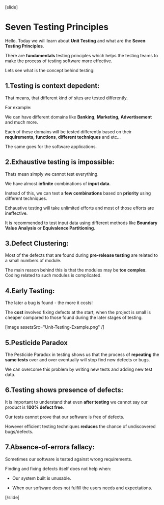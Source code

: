 [slide]

# Seven Testing Principles

Hello. Today we will learn about **Unit Testing** and what are the **Seven Testing Principles**.

There are **fundamentals** testing principles which helps the testing teams to make the process of testing software more effective.

Lets see what is the concept behind testing:

## 1.Testing is context depedent:

That means, that different kind of sites are tested differently.

For example: 

We can have different domains like **Banking**, **Marketing**, **Advertisement** and much more.

Each of these domains will be tested differently based on their **requirements**, **functions**, **different techniques** and etc...

The same goes for the software applications.

## 2.Exhaustive testing is impossible:

Thats mean simply we cannot test everything. 

We have almost **infinite** combinations of **input data**.

Instead of this, we can test a **few combinations** based on **priority** using different techniques.

Exhaustive testing will take unlimited efforts and most of those efforts are ineffective.

It is recommended to test input data using different methods like **Boundary Value Analysis** or **Equivalence Partitioning**.

## 3.Defect Clustering:

Most of the defects that are found during **pre-release testing** are related to a small numbers of module.

The main reason behind this is that the modules may be **too complex**. Coding related to such modules is complicated.

## 4.Early Testing:

The later a bug is found - the more it costs!

The **cost** involved fixing defects at the start, when the project is small is cheaper compared to those found during the later stages of testing.

[image assetsSrc="Unit-Testing-Example.png" /]

## 5.Pesticide Paradox

The Pesticide Paradox in testing shows us that the process of **repeating** the **same tests** over and over eventually will stop find new defects or bugs.

We can overcome this problem by writing new tests and adding new test data.

## 6.Testing shows presence of defects:

It is important to understand that even **after testing** we cannot say our product is **100% defect free**.

Our tests cannot prove that our software is free of defects. 

However efficient testing techniques **reduces** the chance of undiscovered bugs/defects.

## 7.Absence-of-errors fallacy:

Sometimes our software is tested against wrong requirements.

Finding and fixing defects itself does not help when:

- Our system built is unusable.

- When our software does not fulfill the users needs and expectations.




[/slide]